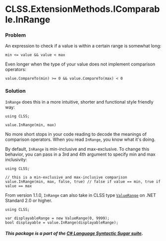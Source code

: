 ﻿# CLSS.ExtensionMethods.IComparable.InRange

### Problem

An expression to check if a value is within a certain range is somewhat long:

```
min <= value && value < max
```

Even longer when the type of your value does not implement comparison operators:

```
value.CompareTo(min) >= 0 && value.CompareTo(max) < 0
```

### Solution

`InRange` does this in a more intuitive, shorter and functional style friendly way:

```
using CLSS;

value.InRange(min, max)
```

No more short stops in your code reading to decode the meanings of comparison operators. When you read `InRange`, you know what it's doing.

By default, `InRange` is min-inclusive and max-exclusive. To change this behavior, you can pass in a 3rd and 4th argument to specify min and max inclusivity:

```
using CLSS;

// this is a min-exclusive and max-inclusive comparison
value.InRange(min, max, false, true) // false if value == min, true if value == max
```

From version 1.1.0, `InRange` can also take in CLSS type [`ValueRange`](https://www.nuget.org/packages/CLSS.Types.ValueRange) on .NET Standard 2.0 or higher.

```
using CLSS;

var displayableRange = new ValueRange(0, 9999);
bool displayable = value.InRange(displayableRange);
```

##### This package is a part of the [C# Language Syntactic Sugar suite](https://github.com/tonygiang/CLSS).